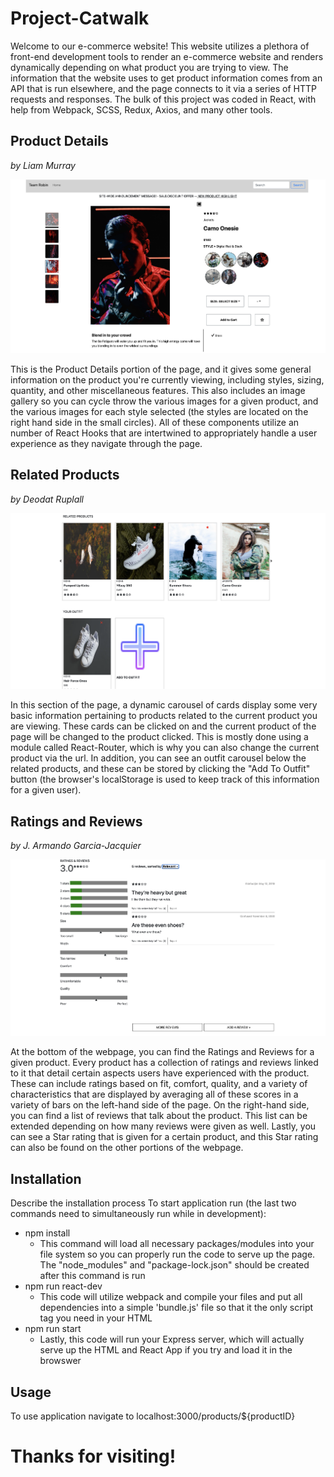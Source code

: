 # Project-Catwalk
Welcome to our e-commerce website! This website utilizes a plethora of front-end development tools to render an e-commerce website and renders dynamically depending on what product you are trying to view. The information that the website uses to get product information comes from an API that is run elsewhere, and the page connects to it via a series of HTTP requests and responses. The bulk of this project was coded in React, with help from Webpack, SCSS, Redux, Axios, and many other tools.

## Product Details
*by Liam Murray*

![Image of product details](./fecscreenshots/FECoverview1.png)

This is the Product Details portion of the page, and it gives some general information on the product you're currently viewing, including styles, sizing, quantity, and other miscellaneous features. This also includes an image gallery so you can cycle throw the various images for a given product, and the various images for each style selected (the styles are located on the right hand side in the small circles). All of these components utilize an number of React Hooks that are intertwined to appropriately handle a user experience as they navigate through the page.


## Related Products
*by Deodat Ruplall*

![Image of related products](./fecscreenshots/FECrelatedProducts.png)

In this section of the page, a dynamic carousel of cards display some very basic information pertaining to products related to the current product you are viewing. These cards can be clicked on and the current product of the page will be changed to the product clicked. This is mostly done using a module called React-Router, which is why you can also change the current product via the url. In addition, you can see an outfit carousel below the related products, and these can be stored by clicking the "Add To Outfit" button (the browser's localStorage is used to keep track of this information for a given user).


## Ratings and Reviews
*by J. Armando Garcia-Jacquier*

![Image of ratings and reviews](./fecscreenshots/FECratings1.png)

At the bottom of the webpage, you can find the Ratings and Reviews for a given product. Every product has a collection of ratings and reviews linked to it that detail certain aspects users have experienced with the product. These can include ratings based on fit, comfort, quality, and a variety of characteristics that are displayed by averaging all of these scores in a variety of bars on the left-hand side of the page. On the right-hand side, you can find a list of reviews that talk about the product. This list can be extended depending on how many reviews were given as well. Lastly, you can see a Star rating that is given for a certain product, and this Star rating can also be found on the other portions of the webpage.

## Installation

Describe the installation process
To start application run (the last two commands need to simultaneously run while in development):
* npm install
  * This command will load all necessary packages/modules into your file system so you can properly run the code to serve up the page. The "node_modules" and "package-lock.json" should be created after this command is run
* npm run react-dev
  * This code will utilize webpack and compile your files and put all dependencies into a simple 'bundle.js' file so that it the only script tag you need in your HTML
* npm run start
  * Lastly, this code will run your Express server, which will actually serve up the HTML and React App if you try and load it in the browswer


## Usage

To use application navigate to localhost:3000/products/${productID}


# Thanks for visiting!